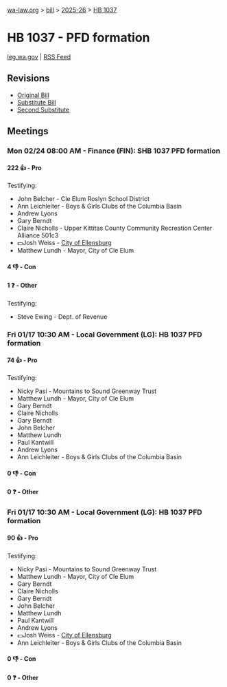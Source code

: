 [wa-law.org](/) > [bill](/bill/) > [2025-26](/bill/2025-26/) > [HB 1037](/bill/2025-26/hb/1037/)

# HB 1037 - PFD formation
[leg.wa.gov](https://app.leg.wa.gov/billsummary?BillNumber=1037&Year=2025&Initiative=false) | [RSS Feed](./rss.xml)

## Revisions
* [Original Bill](1/)
* [Substitute Bill](S/)
* [Second Substitute](S2/)

## Meetings
### Mon 02/24 08:00 AM - Finance (FIN): SHB 1037 PFD formation
#### 222 👍 - Pro
Testifying:
* John Belcher - Cle Elum Roslyn School District
* Ann Leichleiter - Boys & Girls Clubs of the Columbia Basin
* Andrew Lyons
* Gary Berndt
* Claire Nicholls - Upper Kittitas County Community Recreation Center Alliance 501c3
* 💵Josh Weiss - [City of Ellensburg](/org/city_of_ellensburg/)
* Matthew Lundh - Mayor, City of Cle Elum

#### 4 👎 - Con

#### 1 ❓ - Other
Testifying:
* Steve Ewing - Dept. of Revenue

### Fri 01/17 10:30 AM - Local Government (LG): HB 1037 PFD formation
#### 74 👍 - Pro
Testifying:
* Nicky Pasi - Mountains to Sound Greenway Trust
* Matthew Lundh - Mayor, City of Cle Elum
* Gary Berndt
* Claire Nicholls
* Gary Berndt
* John Belcher
* Matthew Lundh
* Paul Kantwill
* Andrew Lyons
* Ann Leichleiter - Boys & Girls Clubs of the Columbia Basin

#### 0 👎 - Con

#### 0 ❓ - Other

### Fri 01/17 10:30 AM - Local Government (LG): HB 1037 PFD formation
#### 90 👍 - Pro
Testifying:
* Nicky Pasi - Mountains to Sound Greenway Trust
* Matthew Lundh - Mayor, City of Cle Elum
* Gary Berndt
* Claire Nicholls
* Gary Berndt
* John Belcher
* Matthew Lundh
* Paul Kantwill
* Andrew Lyons
* 💵Josh Weiss - [City of Ellensburg](/org/city_of_ellensburg/)
* Ann Leichleiter - Boys & Girls Clubs of the Columbia Basin

#### 0 👎 - Con

#### 0 ❓ - Other
